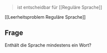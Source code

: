 > ist entscheidbar für [[Reguläre Sprache]]

[[Leerheitsproblem Reguläre Sprache]]
## Frage
Enthält die Sprache mindestens ein Wort?

